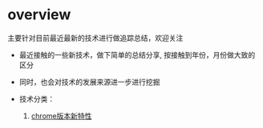 # overview
主要针对目前最近最新的技术进行做追踪总结，欢迎关注

- 最近接触的一些新技术，做下简单的总结分享, 按接触到年份，月份做大致的区分 
- 同时，也会对技术的发展来源进一步进行挖掘 

- 技术分类：  
  1. [chrome版本新特性]()